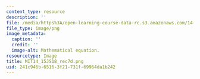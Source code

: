 ```yaml
---
content_type: resource
description: ''
file: /media/https%3A/open-learning-course-data-rc.s3.amazonaws.com/14-15j-networks-spring-2018/241c946b65163f21731f69964da1b242_MIT14_15JS18_rec7d.png
file_type: image/png
image_metadata:
  caption: ''
  credit: ''
  image-alt: Mathematical equation.
resourcetype: Image
title: MIT14_15JS18_rec7d.png
uid: 241c946b-6516-3f21-731f-69964da1b242
---
```

